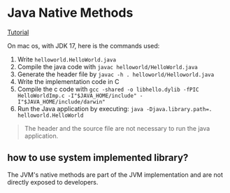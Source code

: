# Java Native Methods

[Tutorial](https://www.iitk.ac.in/esc101/05Aug/tutorial/native1.1/stepbystep/index.html)

On mac os, with JDK 17, here is the commands used:

1. Write `helloworld.HelloWorld.java`
2. Compile the java code with `javac helloworld/HelloWorld.java`
3. Generate the header file by `javac -h . helloworld/Helloworld.java`
4. Write the implementation code in C
5. Compile the c code with `gcc -shared -o libhello.dylib -fPIC HelloWorldImp.c -I"$JAVA_HOME/include" -I"$JAVA_HOME/include/darwin"`
6. Run the Java application by executing: `java -Djava.library.path=. helloworld.HelloWorld`

> The header and the source file are not necessary to run the java application.


## how to use system implemented library?

The JVM's native methods are part of the JVM implementation and are not directly exposed to developers.

